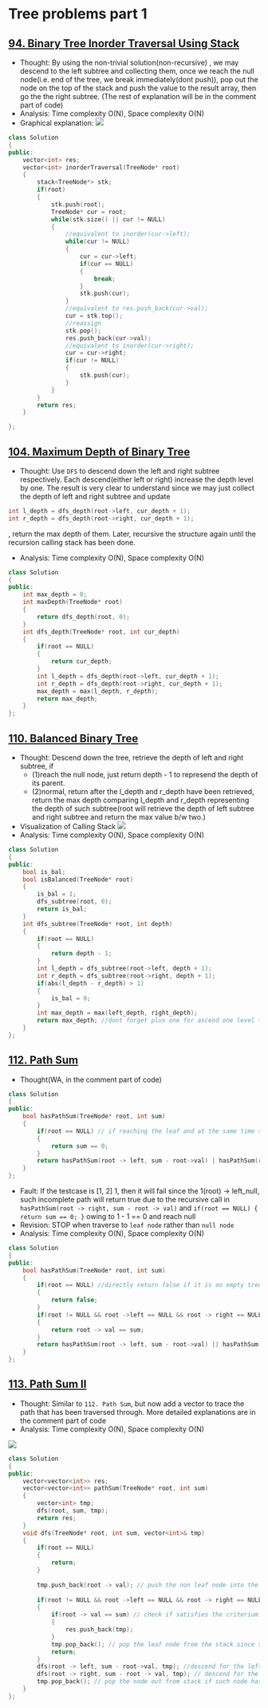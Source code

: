 # Tree problems part 1

## [94. Binary Tree Inorder Traversal Using Stack](https://leetcode.com/problems/binary-tree-inorder-traversal/description/)

* Thought: By using the non-trivial solution(non-recursive)
, we may descend to the left subtree and collecting them, once we reach the null node(i.e. end of the tree, we break immediately(dont push)), pop out the node on the top of the stack and push the value to the result array, then go the the right subtree.
(The rest of explanation will be in the comment part of code)
* Analysis: Time complexity O(N), Space complexity O(N)
* Graphical explanation: ![](https://i.imgur.com/z0QX6jH.jpg)
```cpp
class Solution
{
public:
    vector<int> res;
    vector<int> inorderTraversal(TreeNode* root)
    {
        stack<TreeNode*> stk;
        if(root)
        {
            stk.push(root);
            TreeNode* cur = root;
            while(stk.size() || cur != NULL)
            {
                //equivalent to inorder(cur->left);
                while(cur != NULL)
                {
                    cur = cur->left;
                    if(cur == NULL)
                    {
                        break;
                    }
                    stk.push(cur);
                }
                //equivalent to res.push_back(cur->val);
                cur = stk.top();
                //reassign
                stk.pop();
                res.push_back(cur->val);
                //equivalent to inorder(cur->right);
                cur = cur->right;
                if(cur != NULL)
                {
                    stk.push(cur);
                }
            }
        }
        return res;
    }

};
```

## [104. Maximum Depth of Binary Tree](https://leetcode.com/problems/maximum-depth-of-binary-tree/)

* Thought: Use `DFS` to descend down the left and right subtree respectively. Each descend(either left or right) increase the depth level by one. The result is very clear to understand since we may just collect the depth of left and right subtree and update
```cpp
int l_depth = dfs_depth(root->left, cur_depth + 1);
int r_depth = dfs_depth(root->right, cur_depth + 1);
```
, return the max depth of them. Later, recursive the structure again until the recursion calling stack has been done.
* Analysis: Time complexity O(N), Space complexity O(N)

```cpp
class Solution
{
public:
    int max_depth = 0;
    int maxDepth(TreeNode* root)
    {
        return dfs_depth(root, 0);
    }
    int dfs_depth(TreeNode* root, int cur_depth)
    {
        if(root == NULL)
        {
            return cur_depth;
        }
        int l_depth = dfs_depth(root->left, cur_depth + 1);
        int r_depth = dfs_depth(root->right, cur_depth + 1);
        max_depth = max(l_depth, r_depth);
        return max_depth;
    }
};

```

## [110. Balanced Binary Tree](https://leetcode.com/problems/balanced-binary-tree/)


* Thought: Descend down the tree, retrieve the depth of left and right subtree, if 
	* (1)reach the null node, just return depth - 1 to represend the depth of its parent.
	* (2)normal, return after the l_depth and r_depth have been retrieved, return the max depth comparing l_depth and r_depth representing the depth of such subtree(root will retrieve the depth of left subtree and right subtree and return the max value b/w two.)
* Visualization of Calling Stack ![](https://i.imgur.com/pvhNSI6.jpg)
* Analysis: Time complexity O(N), Space complexity O(N)

```cpp
class Solution
{
public:
    bool is_bal;
    bool isBalanced(TreeNode* root)
    {
        is_bal = 1;
        dfs_subtree(root, 0);
        return is_bal;
    }
    int dfs_subtree(TreeNode* root, int depth)
    {
        if(root == NULL)
        {
            return depth - 1;
        }
        int l_depth = dfs_subtree(root->left, depth + 1);
        int r_depth = dfs_subtree(root->right, depth + 1);
        if(abs(l_depth - r_depth) > 1)
        {
            is_bal = 0;
        }
        int max_depth = max(left_depth, right_depth);
        return max_depth; //dont forget plus one for ascend one level to root
    }
};
```

## [112. Path Sum](https://leetcode.com/problems/path-sum/)

* Thought(WA, in the comment part of code)
```cpp
class Solution 
{
public:
    bool hasPathSum(TreeNode* root, int sum) 
    {
        if(root == NULL) // if reaching the leaf and at the same time sum has been decreased to 0, answer is right.
        {
            return sum == 0; 
        }
        return hasPathSum(root -> left, sum - root->val) | hasPathSum(root -> right, sum - root -> val); // descend for the left subtree and right subtree  
    }
};
```
* Fault: If the testcase is [1, 2] 1, then it will fail since the 1(root) -> left_null, such incomplete path will return true due to the recursive call in  `hasPathSum(root -> right, sum - root -> val)` and `if(root == NULL) { return sum == 0; }` owing to 1 - 1 == 0 and reach null
* Revision: STOP when traverse to `leaf node` rather than `null node`
* Analysis: Time complexity O(N), Space complexity O(N)

```cpp
class Solution 
{
public:
    bool hasPathSum(TreeNode* root, int sum) 
    {
        if(root == NULL) //directly return false if it is an empty tree
        {
            return false; 
        }
        if(root != NULL && root ->left == NULL && root -> right == NULL) //stop at the leaf node to check if the residue of sum equals to the value of leaf node.
        {
            return root -> val == sum;
        }
        return hasPathSum(root -> left, sum - root->val) || hasPathSum(root -> right, sum - root -> val); //descending to check if left or right path gives at least one path for the creterium.
    }
};
```

## [113. Path Sum II](https://leetcode.com/problems/path-sum-ii/)

* Thought: Similar to `112. Path Sum`, but now add a vector to trace the path that has been traversed through. More detailed explanations are in the comment part of code
* Analysis: Time complexity O(N), Space complexity O(N)

![](https://imgur.com/J70aT7s.png)

```cpp
class Solution 
{
public:
    vector<vector<int>> res;
    vector<vector<int>> pathSum(TreeNode* root, int sum) 
    {
        vector<int> tmp;
        dfs(root, sum, tmp);
        return res;
    }
    void dfs(TreeNode* root, int sum, vector<int>& tmp)
    {
        if(root == NULL)
        {
            return; 
        }
            
        tmp.push_back(root -> val); // push the non leaf node into the stack(now with vector)
        
        if(root != NULL && root ->left == NULL && root -> right == NULL) //if it is leaf node
        {
            if(root -> val == sum) // check if satisfies the criterium
            {
                res.push_back(tmp);
            }
            tmp.pop_back(); // pop the leaf node from the stack since such node is the end of one root-to-leaf path    
            return;
        }
        dfs(root -> left, sum - root->val, tmp); //descend for the left subtree
        dfs(root -> right, sum - root -> val, tmp); // descend for the right subtree
        tmp.pop_back(); // pop the node out from stack if such node has been done(i.e. finished visiting left subtree and right subtree)
    }
};
```

